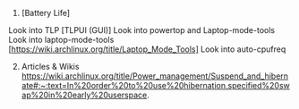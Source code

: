 1. [Battery Life]

Look into TLP [TLPUI (GUI)]
Look into powertop and Laptop-mode-tools
Look into laptop-mode-tools [https://wiki.archlinux.org/title/Laptop_Mode_Tools]
Look into auto-cpufreq

2. Articles & Wikis
https://wiki.archlinux.org/title/Power_management/Suspend_and_hibernate#:~:text=In%20order%20to%20use%20hibernation,specified%20swap%20in%20early%20userspace.

